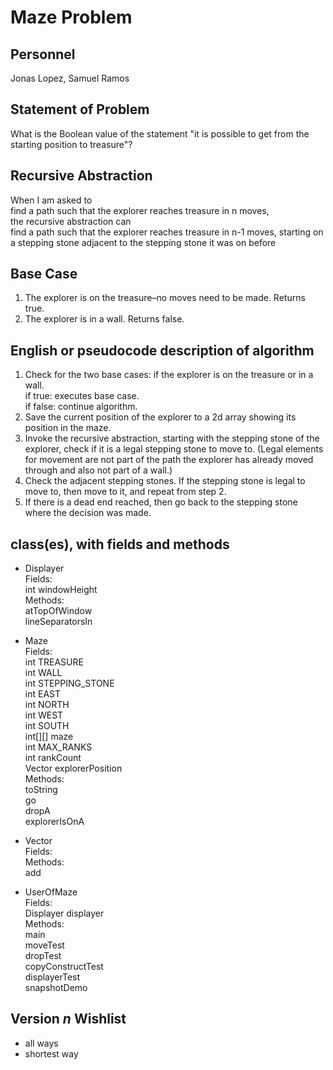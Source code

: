 # Maze Problem

## Personnel
Jonas Lopez, Samuel Ramos

## Statement of Problem
What is the Boolean value of the statement "it is possible to get from the starting position to treasure"?

## Recursive Abstraction
When I am asked to <br />
find a path such that the explorer reaches treasure in n moves, <br />
the recursive abstraction can <br />
find a path such that the explorer reaches treasure in n-1 moves, starting on a stepping stone adjacent to the stepping stone it was on before

## Base Case
1. The explorer is on the treasure–no moves need to be made. Returns true.
2. The explorer is in a wall. Returns false.

## English or pseudocode description of algorithm
1. Check for the two base cases: if the explorer is on the treasure or in a wall. <br />
    if true: executes base case. <br />
    if false: continue algorithm.
2. Save the current position of the explorer to a 2d array showing its position in the maze.  
3. Invoke the recursive abstraction, starting with the stepping stone of the explorer, check if it is a legal stepping stone to move to. 
(Legal elements for movement are not part of the path the explorer has already moved through and also not part of a wall.)  
4. Check the adjacent stepping stones. If the stepping stone is legal to move to, then move to it, and repeat from step 2.
5. If there is a dead end reached, then go back to the stepping stone where the decision was made.


## class(es), with fields and methods
* Displayer  
Fields:  
int windowHeight   
Methods:  
atTopOfWindow  
lineSeparatorsIn  
  
* Maze  
Fields:  
int TREASURE  
int WALL  
int STEPPING_STONE  
int EAST  
int NORTH  
int WEST  
int SOUTH  
int[][] maze  
int MAX_RANKS  
int rankCount  
Vector explorerPosition  
Methods:  
toString  
go  
dropA  
explorerIsOnA   
  
* Vector  
Fields:  
Methods:  
add
  
* UserOfMaze  
Fields:  
Displayer displayer  
Methods:  
main  
moveTest  
dropTest  
copyConstructTest  
displayerTest  
snapshotDemo  
  
## Version *n* Wishlist
* all ways
* shortest way
